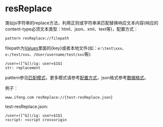 # resReplace

类似js字符串的replace方法，利用正则或字符串来匹配替换响应文本内容(响应的content-type必须文本类型：html、json、xml、text等)，配置方式：

	pattern resReplace://filepath
	
filepath为[Values](http://local.whistlejs.com/#values)里面的{key}或者本地文件(如：`e:\test\xxx`、`e:/test/xxx`、`/User/username/test/xxx`等):

	/user=([^&])/ig: user=$1$1
	str: replacement

pattern参见[匹配模式](../pattern.html)，更多模式请参考[配置方式](../mode.html)，json格式参考[数据格式](../data.html)。

例子：

	www.ifeng.com resReplace://{test-resReplace.json}
	

test-resReplace.json:

	/user=([^&])/ig: user=$1$1
	<script: <script crossorigin
